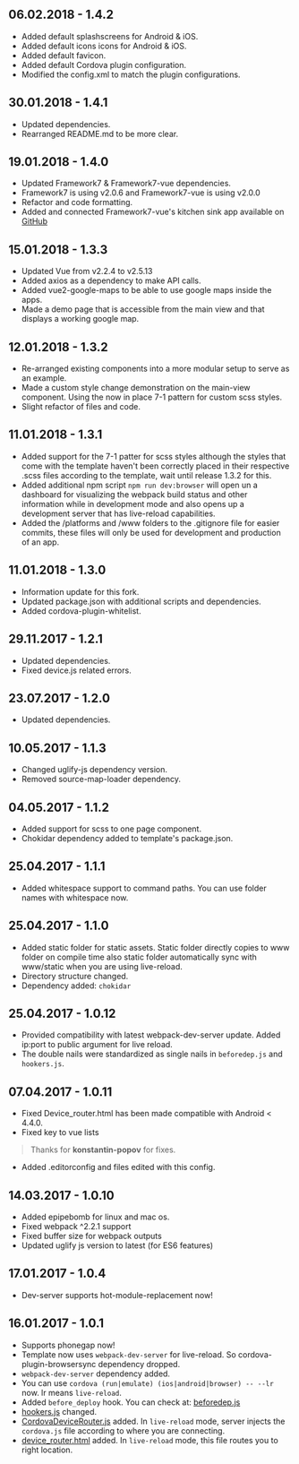 ## 06.02.2018 - 1.4.2
* Added default splashscreens for Android & iOS.
* Added default icons icons for Android & iOS.
* Added default favicon.
* Added default Cordova plugin configuration.
* Modified the config.xml to match the plugin configurations.

## 30.01.2018 - 1.4.1
* Updated dependencies.
* Rearranged README.md to be more clear.

## 19.01.2018 - 1.4.0
* Updated Framework7 & Framework7-vue dependencies.
* Framework7 is using v2.0.6 and Framework7-vue is using v2.0.0
* Refactor and code formatting.
* Added and connected Framework7-vue's kitchen sink app available on [GitHub](https://github.com/framework7io/framework7-vue)

## 15.01.2018 - 1.3.3
* Updated Vue from v2.2.4 to v2.5.13
* Added axios as a dependency to make API calls.
* Added vue2-google-maps to be able to use google maps inside the apps.
* Made a demo page that is accessible from the main view and that displays a working google map.

## 12.01.2018 - 1.3.2
* Re-arranged existing components into a more modular setup to serve as an example.
* Made a custom style change demonstration on the main-view component. Using the now in place 7-1 pattern for custom scss styles.
* Slight refactor of files and code.

## 11.01.2018 - 1.3.1
* Added support for the 7-1 patter for scss styles although the styles that come with the template haven't been correctly placed in their respective .scss files according to the template, wait until release 1.3.2 for this.
* Added additional npm script `npm run dev:browser` will open un a dashboard for visualizing the webpack build status and other information while in development mode and also opens up a development server that has live-reload capabilities.
* Added the /platforms and /www folders to the .gitignore file for easier commits, these files will only be used for development and production of an app.

## 11.01.2018 - 1.3.0
* Information update for this fork.
* Updated package.json with additional scripts and dependencies.
* Added cordova-plugin-whitelist.

## 29.11.2017 - 1.2.1
* Updated dependencies.
* Fixed device.js related errors.

## 23.07.2017 - 1.2.0
* Updated dependencies.

## 10.05.2017 - 1.1.3
* Changed uglify-js dependency version.
* Removed source-map-loader dependency.

## 04.05.2017 - 1.1.2
* Added support for scss to one page component.
* Chokidar dependency added to template's package.json.

## 25.04.2017 - 1.1.1
* Added whitespace support to command paths. You can use folder names with whitespace now.

## 25.04.2017 - 1.1.0
* Added static folder for static assets. Static folder directly copies to www folder on compile time also static folder automatically sync with www/static when you are using live-reload.
* Directory structure changed.
* Dependency added: `chokidar`

## 25.04.2017 - 1.0.12
* Provided compatibility with latest webpack-dev-server update. Added ip:port to public argument for live reload.
* The double nails were standardized as single nails in `beforedep.js` and `hookers.js`.

## 07.04.2017 - 1.0.11
* Fixed Device_router.html has been made compatible with Android < 4.4.0.
* Fixed key to vue lists
> Thanks for **konstantin-popov** for fixes.
* Added .editorconfig and files edited with this config.

## 14.03.2017 - 1.0.10
* Added epipebomb for linux and mac os.
* Fixed webpack ^2.2.1 support
* Fixed buffer size for webpack outputs
* Updated uglify js version to latest (for ES6 features)

## 17.01.2017 - 1.0.4
* Dev-server supports hot-module-replacement now!

## 16.01.2017 - 1.0.1
* Supports phonegap now!
* Template now uses `webpack-dev-server` for live-reload. So cordova-plugin-browsersync dependency dropped.
* `webpack-dev-server` dependency added.
* You can use `cordova (run|emulate) (ios|android|browser) -- --lr` now. lr means `live-reload`.
* Added `before_deploy` hook. You can check at: [beforedep.js](template_src/hooks/beforedep.js)
* [hookers.js](template_src/hooks/hookers.js) changed.
* [CordovaDeviceRouter.js](template_src/webpack/dev_helpers/CordovaDeviceRouter.js) added. In `live-reload` mode, server injects the `cordova.js` file according to where you are connecting.
* [device_router.html](template_src/webpack/dev_helpers/device_router.html) added. In `live-reload` mode, this file routes you to right location.
